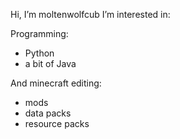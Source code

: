 Hi, I’m moltenwolfcub
I’m interested in:

Programming:
- Python
- a bit of Java

And minecraft editing:
- mods
- data packs
- resource packs

